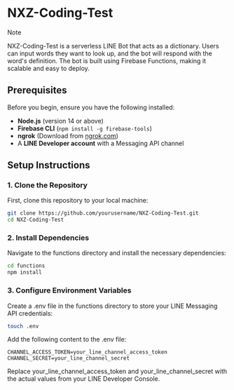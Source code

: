 # NXZ-Coding-Test

> [!NOTE]
> NXZ-Coding-Test is a serverless LINE Bot that acts as a dictionary. Users can input words they want to look up, and the bot will respond with the word's definition. The bot is built using Firebase Functions, making it scalable and easy to deploy.

## Prerequisites

Before you begin, ensure you have the following installed:

- **Node.js** (version 14 or above)
- **Firebase CLI** (`npm install -g firebase-tools`)
- **ngrok** (Download from [ngrok.com](https://ngrok.com/download))
- A **LINE Developer account** with a Messaging API channel

## Setup Instructions

### 1. Clone the Repository

First, clone this repository to your local machine:

```bash
git clone https://github.com/yourusername/NXZ-Coding-Test.git
cd NXZ-Coding-Test
```

### 2. Install Dependencies

Navigate to the functions directory and install the necessary dependencies:

```bash
cd functions
npm install
```

### 3. Configure Environment Variables

Create a .env file in the functions directory to store your LINE Messaging API credentials:

```bash
touch .env
```

Add the following content to the .env file:

```plaintext
CHANNEL_ACCESS_TOKEN=your_line_channel_access_token
CHANNEL_SECRET=your_line_channel_secret
```
Replace your_line_channel_access_token and your_line_channel_secret with the actual values from your LINE Developer Console.
